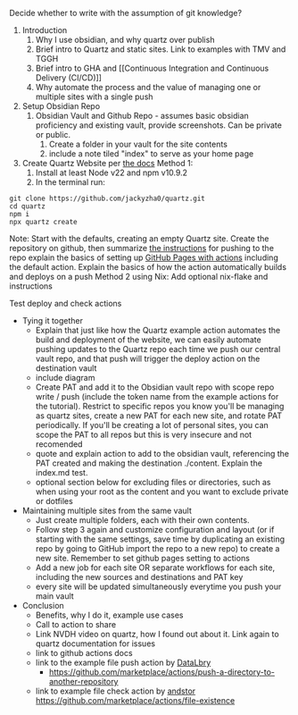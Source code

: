 Decide whether to write with the assumption of git knowledge?
1. Introduction
	1. Why I use obsidian, and why quartz over publish
	2. Brief intro to Quartz and static sites. Link to examples with TMV and TGGH
	3. Brief intro to GHA and [[Continuous Integration and Continuous Delivery (CI/CD)]] 
	4. Why automate the process and the value of managing one or multiple sites with a single push 
2. Setup Obsidian Repo
	1. Obsidian Vault and Github Repo - assumes basic obsidian proficiency and existing vault, provide screenshots. Can be private or public. 
		1. Create a folder in your vault for the site contents 
		2. include a note tiled "index" to serve as your home page
3. Create Quartz Website per [the docs](https://quartz.jzhao.xyz/)
	Method 1:
	1. Install at least Node v22 and npm v10.9.2
	2. In the terminal run:
```
git clone https://github.com/jackyzha0/quartz.git
cd quartz
npm i
npx quartz create
```
Note: Start with the defaults, creating an empty Quartz site. Create the repository on github, then summarize [the instructions](https://quartz.jzhao.xyz/setting-up-your-GitHub-repository) for pushing to the repo explain the basics of setting up [GitHub Pages with actions](https://quartz.jzhao.xyz/hosting#github-pages) including the default action. Explain the basics of how the action automatically builds and deploys on a push 
	Method 2 using Nix:
	Add optional nix-flake and instructions

Test deploy and check actions 

-  Tying it together
	- Explain that just like how the Quartz example action automates the build and deployment of the website, we can easily automate pushing updates to the Quartz repo each time we push our central vault repo, and that push will trigger the deploy action on the destination vault
	- include diagram
	- Create PAT and add it to the Obsidian vault repo with scope repo write / push (include the token name from the example actions for the tutorial). Restrict to specific repos you know you'll be managing as quartz sites, create a new PAT for each new site, and rotate PAT periodically. If you'll be creating a lot of personal sites, you can scope the PAT to all repos but this is very insecure and not recomended
	- quote and explain action to add to the obsidian vault, referencing the PAT created and making the destination ./content. Explain the index.md test.
	- optional section below for excluding files or directories, such as when using your root as the content and you want to exclude private or dotfiles
- Maintaining multiple sites from the same vault
	- Just create multiple folders, each with their own contents.
	- Follow step 3 again and customize configuration and layout (or if starting with the same settings, save time by duplicating an existing repo by going to GitHub import the repo to a new repo) to create a new site. Remember to set github pages setting to actions
	- Add a new job for each site OR separate workflows for each site, including the new sources and destinations and PAT key
	- every site will be updated simultaneously everytime you push your main vault 
- Conclusion 
	- Benefits, why I do it, example use cases
	- Call to action to share
	- Link NVDH video on quartz, how I found out about it. Link again to quartz documentation for issues
	- link to github actions docs
	- link to the example file push action by [DataLbry](https://github.com/datalbry)
		- https://github.com/marketplace/actions/push-a-directory-to-another-repository 
	- link to example file check action by [andstor](https://github.com/marketplace/actions/file-existence)
		  https://github.com/marketplace/actions/file-existence